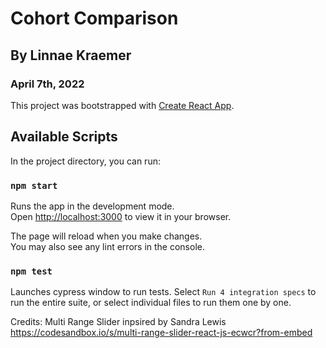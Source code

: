 # Cohort Comparison 
## By Linnae Kraemer
### April 7th, 2022

This project was bootstrapped with [Create React App](https://github.com/facebook/create-react-app).

## Available Scripts

In the project directory, you can run:

### `npm start`

Runs the app in the development mode.\
Open [http://localhost:3000](http://localhost:3000) to view it in your browser.

The page will reload when you make changes.\
You may also see any lint errors in the console.

### `npm test`

Launches cypress window to run tests. Select `Run 4 integration specs` to run the entire suite, or select individual files to run them one by one. 

Credits: 
Multi Range Slider inpsired by Sandra Lewis
https://codesandbox.io/s/multi-range-slider-react-js-ecwcr?from-embed